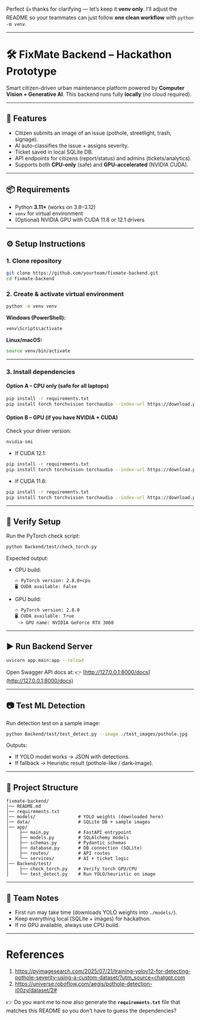 Perfect 👍 thanks for clarifying — let’s keep it **venv only**. I’ll adjust the README so your teammates can just follow **one clean workflow** with `python -m venv`.

---

# 🛠️ FixMate Backend – Hackathon Prototype

Smart citizen-driven urban maintenance platform powered by **Computer Vision + Generative AI**.
This backend runs fully **locally** (no cloud required).

---

## 🚀 Features

* Citizen submits an image of an issue (pothole, streetlight, trash, signage).
* AI auto-classifies the issue + assigns severity.
* Ticket saved in local SQLite DB.
* API endpoints for citizens (report/status) and admins (tickets/analytics).
* Supports both **CPU-only** (safe) and **GPU-accelerated** (NVIDIA CUDA).

---

## 📦 Requirements

* Python **3.11+** (works on 3.8–3.12)
* `venv` for virtual environment
* (Optional) NVIDIA GPU with CUDA 11.8 or 12.1 drivers

---

## ⚙️ Setup Instructions

### 1. Clone repository

```bash
git clone https://github.com/yourteam/fixmate-backend.git
cd fixmate-backend
```

### 2. Create & activate virtual environment

```bash
python -m venv venv
```

**Windows (PowerShell):**

```bash
venv\Scripts\activate
```

**Linux/macOS:**

```bash
source venv/bin/activate
```

---

### 3. Install dependencies

#### Option A – CPU only (safe for all laptops)

```bash
pip install -r requirements.txt
pip install torch torchvision torchaudio --index-url https://download.pytorch.org/whl/cpu
```

#### Option B – GPU (if you have NVIDIA + CUDA)

Check your driver version:

```bash
nvidia-smi
```

* If CUDA 12.1:

```bash
pip install -r requirements.txt
pip install torch torchvision torchaudio --index-url https://download.pytorch.org/whl/cu121
```

* If CUDA 11.8:

```bash
pip install -r requirements.txt
pip install torch torchvision torchaudio --index-url https://download.pytorch.org/whl/cu118
```

---

## 🧪 Verify Setup

Run the PyTorch check script:

```bash
python Backend/test/check_torch.py
```

Expected output:

* CPU build:

  ```
  🔥 PyTorch version: 2.8.0+cpu
  🖥️ CUDA available: False
  ```
* GPU build:

  ```
  🔥 PyTorch version: 2.8.0
  🖥️ CUDA available: True
   -> GPU name: NVIDIA GeForce RTX 3060
  ```

---

## ▶️ Run Backend Server

```bash
uvicorn app.main:app --reload
```

Open Swagger API docs at:
👉 [http://127.0.0.1:8000/docs](http://127.0.0.1:8000/docs)

---

## 📷 Test ML Detection

Run detection test on a sample image:

```bash
python Backend/test/test_detect.py --image ./test_images/pothole.jpg
```

Outputs:

* If YOLO model works → JSON with detections.
* If fallback → Heuristic result (pothole-like / dark-image).

---

## 📂 Project Structure

```
fixmate-backend/
│── README.md
│── requirements.txt
│── models/                # YOLO weights (downloaded here)
│── data/                  # SQLite DB + sample images
│── app/
│    ├── main.py           # FastAPI entrypoint
│    ├── models.py         # SQLAlchemy models
│    ├── schemas.py        # Pydantic schemas
│    ├── database.py       # DB connection (SQLite)
│    ├── routes/           # API routes
│    └── services/         # AI + ticket logic
│── Backend/test/
│    ├── check_torch.py    # Verify torch GPU/CPU
│    └── test_detect.py    # Run YOLO/heuristic on image
```

---

## 👥 Team Notes

* First run may take time (downloads YOLO weights into `./models/`).
* Keep everything local (SQLite + images) for hackathon.
* If no GPU available, always use CPU build.

---

# References
1) https://pyimagesearch.com/2025/07/21/training-yolov12-for-detecting-pothole-severity-using-a-custom-dataset/?utm_source=chatgpt.com
2) https://universe.roboflow.com/aegis/pothole-detection-i00zy/dataset/2#

👉 Do you want me to now also generate the **`requirements.txt`** file that matches this README so you don’t have to guess the dependencies?



